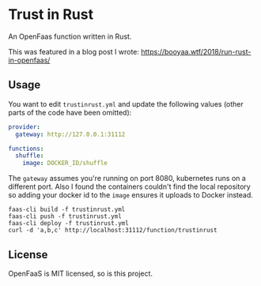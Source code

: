 # Trust in Rust

An OpenFaas function written in Rust.

This was featured in a blog post I wrote: https://booyaa.wtf/2018/run-rust-in-openfaas/

## Usage

You want to edit `trustinrust.yml` and update the following values (other parts of the code have been omitted):

```yml
provider:
  gateway: http://127.0.0.1:31112

functions:
  shuffle:
    image: DOCKER_ID/shuffle
```

The `gateway` assumes you're running on port 8080, kubernetes runs on a different port. Also I found the containers couldn't find the local repository so adding your docker id to the `image` ensures it uploads to Docker instead.


```shell
faas-cli build -f trustinrust.yml
faas-cli push -f trustinrust.yml
faas-cli deploy -f trustinrust.yml
curl -d 'a,b,c' http://localhost:31112/function/trustinrust
```

## License

OpenFaaS is MIT licensed, so is this project.
